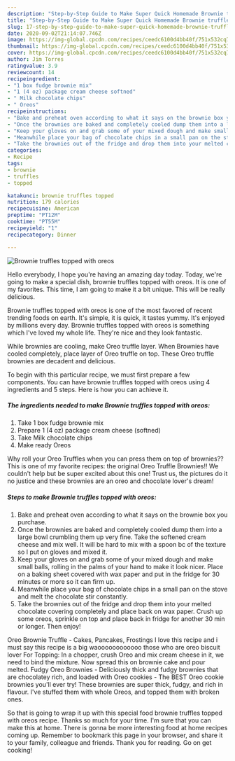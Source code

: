 ```yaml
---
description: "Step-by-Step Guide to Make Super Quick Homemade Brownie truffles topped with oreos"
title: "Step-by-Step Guide to Make Super Quick Homemade Brownie truffles topped with oreos"
slug: 17-step-by-step-guide-to-make-super-quick-homemade-brownie-truffles-topped-with-oreos
date: 2020-09-02T21:14:07.746Z
image: https://img-global.cpcdn.com/recipes/ceedc6100d4bb40f/751x532cq70/brownie-truffles-topped-with-oreos-recipe-main-photo.jpg
thumbnail: https://img-global.cpcdn.com/recipes/ceedc6100d4bb40f/751x532cq70/brownie-truffles-topped-with-oreos-recipe-main-photo.jpg
cover: https://img-global.cpcdn.com/recipes/ceedc6100d4bb40f/751x532cq70/brownie-truffles-topped-with-oreos-recipe-main-photo.jpg
author: Jim Torres
ratingvalue: 3.9
reviewcount: 14
recipeingredient:
- "1 box fudge brownie mix"
- "1 (4 oz) package cream cheese softned"
- " Milk chocolate chips"
- " Oreos"
recipeinstructions:
- "Bake and preheat oven according to what it says on the brownie box you purchase."
- "Once the brownies are baked and completely cooled dump them into a large bowl crumbling them up very fine. Take the softened cream cheese and mix well. It will be hard to mix with a spoon bc of the texture so I put on gloves and mixed it."
- "Keep your gloves on and grab some of your mixed dough and make small balls, rolling in the palms of your hand to make it look nicer. Place on a baking sheet covered with wax paper and put in the fridge for 30 minutes or more so it can firm up."
- "Meanwhile place your bag of chocolate chips in a small pan on the stove and melt the chocolate stir constantly."
- "Take the brownies out of the fridge and drop them into your melted chocolate covering completely and place back on wax paper. Crush up some oreos, sprinkle on top and place back in fridge for another 30 min or longer. Then enjoy!"
categories:
- Recipe
tags:
- brownie
- truffles
- topped

katakunci: brownie truffles topped 
nutrition: 179 calories
recipecuisine: American
preptime: "PT12M"
cooktime: "PT55M"
recipeyield: "1"
recipecategory: Dinner

---
```



![Brownie truffles topped with oreos](https://img-global.cpcdn.com/recipes/ceedc6100d4bb40f/751x532cq70/brownie-truffles-topped-with-oreos-recipe-main-photo.jpg)

Hello everybody, I hope you're having an amazing day today. Today, we're going to make a special dish, brownie truffles topped with oreos. It is one of my favorites. This time, I am going to make it a bit unique. This will be really delicious.

Brownie truffles topped with oreos is one of the most favored of recent trending foods on earth. It's simple, it is quick, it tastes yummy. It's enjoyed by millions every day. Brownie truffles topped with oreos is something which I've loved my whole life. They're nice and they look fantastic.

While brownies are cooling, make Oreo truffle layer. When Brownies have cooled completely, place layer of Oreo truffle on top. These Oreo truffle brownies are decadent and delicious.


To begin with this particular recipe, we must first prepare a few components. You can have brownie truffles topped with oreos using 4 ingredients and 5 steps. Here is how you can achieve it.

<!--inarticleads1-->

##### The ingredients needed to make Brownie truffles topped with oreos:

1. Take 1 box fudge brownie mix
1. Prepare 1 (4 oz) package cream cheese (softned)
1. Take  Milk chocolate chips
1. Make ready  Oreos


Why roll your Oreo Truffles when you can press them on top of brownies?? This is one of my favorite recipes: the original Oreo Truffle Brownies!! We couldn&#39;t help but be super excited about this one! Trust us, the pictures do it no justice and these brownies are an oreo and chocolate lover&#39;s dream! 

<!--inarticleads2-->

##### Steps to make Brownie truffles topped with oreos:

1. Bake and preheat oven according to what it says on the brownie box you purchase.
1. Once the brownies are baked and completely cooled dump them into a large bowl crumbling them up very fine. Take the softened cream cheese and mix well. It will be hard to mix with a spoon bc of the texture so I put on gloves and mixed it.
1. Keep your gloves on and grab some of your mixed dough and make small balls, rolling in the palms of your hand to make it look nicer. Place on a baking sheet covered with wax paper and put in the fridge for 30 minutes or more so it can firm up.
1. Meanwhile place your bag of chocolate chips in a small pan on the stove and melt the chocolate stir constantly.
1. Take the brownies out of the fridge and drop them into your melted chocolate covering completely and place back on wax paper. Crush up some oreos, sprinkle on top and place back in fridge for another 30 min or longer. Then enjoy!


Oreo Brownie Truffle - Cakes, Pancakes, Frostings I love this recipe and i must say this recipe is a big waoooooooooooo those who are oreo biscuit lover For Topping: In a chopper, crush Oreo and mix cream cheese in it, we need to bind the mixture. Now spread this on brownie cake and pour melted. Fudgy Oreo Brownies - Deliciously thick and fudgy brownies that are chocolatey rich, and loaded with Oreo cookies - The BEST Oreo cookie brownies you&#39;ll ever try! These brownies are super thick, fudgy, and rich in flavour. I&#39;ve stuffed them with whole Oreos, and topped them with broken ones. 

So that is going to wrap it up with this special food brownie truffles topped with oreos recipe. Thanks so much for your time. I'm sure that you can make this at home. There is gonna be more interesting food at home recipes coming up. Remember to bookmark this page in your browser, and share it to your family, colleague and friends. Thank you for reading. Go on get cooking!

